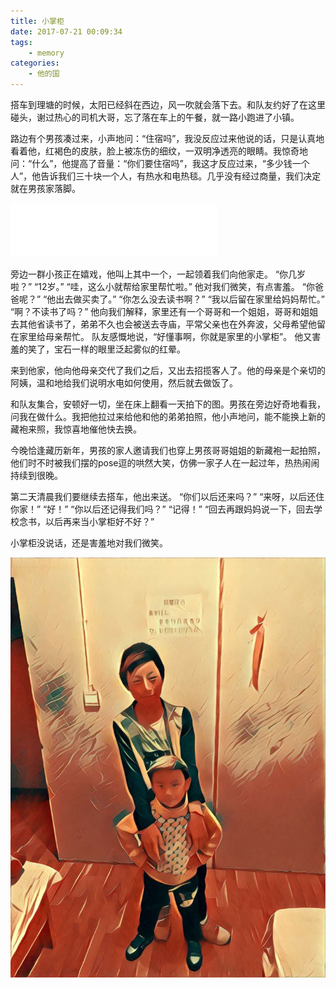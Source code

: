 ```yaml
---
title: 小掌柜
date: 2017-07-21 00:09:34
tags:
    - memory
categories:
    - 他的国
---
```


搭车到理塘的时候，太阳已经斜在西边，风一吹就会落下去。和队友约好了在这里碰头，谢过热心的司机大哥，忘了落在车上的午餐，就一路小跑进了小镇。

<!-- more -->

路边有个男孩凑过来，小声地问：“住宿吗”，我没反应过来他说的话，只是认真地看着他，红褐色的皮肤，脸上被冻伤的细纹，一双明净透亮的眼睛。我惊奇地问：“什么”，他提高了音量：“你们要住宿吗”，我这才反应过来，“多少钱一个人”，他告诉我们三十块一个人，有热水和电热毯。几乎没有经过商量，我们决定就在男孩家落脚。

<iframe frameborder="no" border="0" marginwidth="0" marginheight="0" width=330 height=86 src="//music.163.com/outchain/player?type=2&id=1141603&auto=1&height=66"></iframe>

旁边一群小孩正在嬉戏，他叫上其中一个，一起领着我们向他家走。
“你几岁啦？”
“12岁。”
“哇，这么小就帮给家里帮忙啦。”
他对我们微笑，有点害羞。
“你爸爸呢？”
“他出去做买卖了。”
“你怎么没去读书啊？”
“我以后留在家里给妈妈帮忙。”
“啊？不读书了吗？”
他向我们解释，家里还有一个哥哥和一个姐姐，哥哥和姐姐去其他省读书了，弟弟不久也会被送去寺庙，平常父亲也在外奔波，父母希望他留在家里给母亲帮忙。
队友感慨地说，“好懂事啊，你就是家里的小掌柜”。
他又害羞的笑了，宝石一样的眼里泛起雾似的红晕。

来到他家，他向他母亲交代了我们之后，又出去招揽客人了。他的母亲是个亲切的阿姨，温和地给我们说明水电如何使用，然后就去做饭了。

和队友集合，安顿好一切，坐在床上翻看一天拍下的图。男孩在旁边好奇地看我，问我在做什么。我把他拉过来给他和他的弟弟拍照，他小声地问，能不能换上新的藏袍来照，我惊喜地催他快去换。

今晚恰逢藏历新年，男孩的家人邀请我们也穿上男孩哥哥姐姐的新藏袍一起拍照，他们时不时被我们摆的pose逗的哄然大笑，仿佛一家子人在一起过年，热热闹闹持续到很晚。

第二天清晨我们要继续去搭车，他出来送。
“你们以后还来吗？”
“来呀，以后还住你家！”
“好！”
“你以后还记得我们吗？”
“记得！”
“回去再跟妈妈说一下，回去学校念书，以后再来当小掌柜好不好？”

小掌柜没说话，还是害羞地对我们微笑。

![小掌柜](/asserts/images/20170721001920.jpg)
